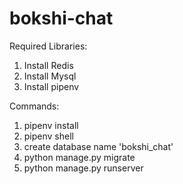 # bokshi-chat
Required Libraries:

1. Install Redis
2. Install Mysql
3. Install pipenv


Commands:

1. pipenv install
2. pipenv shell
3. create database name 'bokshi_chat'
4. python manage.py migrate
5. python manage.py runserver

